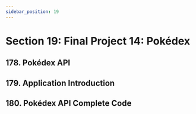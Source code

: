 ```yaml
---
sidebar_position: 19
---
```


# Section 19: Final Project 14: Pokédex

## 178. Pokédex API

>

## 179. Application Introduction

>

## 180. Pokédex API Complete Code

>
